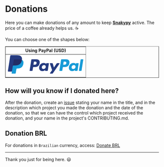 # Donations

Here you can make donations of any amount to keep [**Snakypy**](https://github.com/snakypy) active. The price of a coffee already helps us. :coffee:

You can choose one of the shapes below:

<div class="donation">
<table border="1">
  <thead>
    <tr>
      <th>Using PayPal (USD)</th>
    </tr>
  </thead>
  <tbody>
    <tr>
      <td>
        <a href="https://www.paypal.com/cgi-bin/webscr?cmd=_s-xclick&hosted_button_id=YBK2HEEYG8V5W&source" target="_blank">
          <img src="https://raw.githubusercontent.com/snakypy/donations/master/svg/banks/paypal.svg" alt="PayPal Donation"
        </a>
      </td>
   </tr>
  </tbody>
</table>
</div>

## How will you know if I donated here?

After the donation, create an [issue](https://github.com/snakypy/donations/issues) stating your name in the title, and in the description which project you made the donation and the date of the donation, so that we can have the control which project received the donation, and your name in the project's CONTRIBUTING.md.

## Donation BRL

For donations in `Brazilian` currency, access: [Donate BRL](https://github.com/snakypy/donations/blob/master/README-ptbr.md)

---------------------------------------
Thank you just for being here. :smiley:
